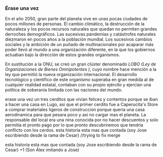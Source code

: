 ### Érase una vez

 En el año 2050, gran parte del planeta vive en unas pocas ciudades de pocos millones de personas. El cambio climático, la destrucción de la naturaleza y los pocos recursos naturales que quedan no permiten grandes derroches demográficos. Las sucesivas pandemias y catástrofes naturales diezmaron en pocos años a la población mundial. Los sucesivos cambios sociales y la ambición de un puñado de multinacionales por acaparar más poder llevó al mundo a una organización diferente, en la que los gobiernos actuaban bajo la dirección de estos grandes organismos.
 
 En sustitución a la ONU, se creó un gran clúster denominado *LOBO (Ley de Organizaciones de Bienes Omnipotentes )*, cuyo nombre hace mención a la ley que permitió la nueva organización internacional. El desarrollo tecnológico y científico de este organismo superaba en gran medida al de cualquier realidad estatal, contaban con su propio ejército y ejercían una política de soberanía limitada con las naciones del mundo.

erase una vez un tres cerditos que vivian felices y contentos porque se iban a hacer una casa en Lugo, asi que 
el primer cerdito fue a Caperucita's Store a comprar materiales ligeros de construccion porque queria 
una casa aerodinamica para que pesara poco y asi no cargar mas el planeta.
La responsable del local era una nina conocida por no hacer descuentos y solo permitia el pronto pago
por lo que pronto descubriremos que tendria conflicto con los cerdos. 
esta historia esta mas que contada (soy Jose escribiendo desde la rama de Cesar) //trying to fix merge

esta historia esta mas que contada (soy Jose escribiendo desde la rama de Cesar)
+1 (Son Álex imitando a Jose)

